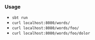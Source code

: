 ### Usage

- `sbt run`
- `curl localhost:8080/words/`
- `curl localhost:8080/words/foo/`
- `curl localhost:8080/words/foo/dolor`